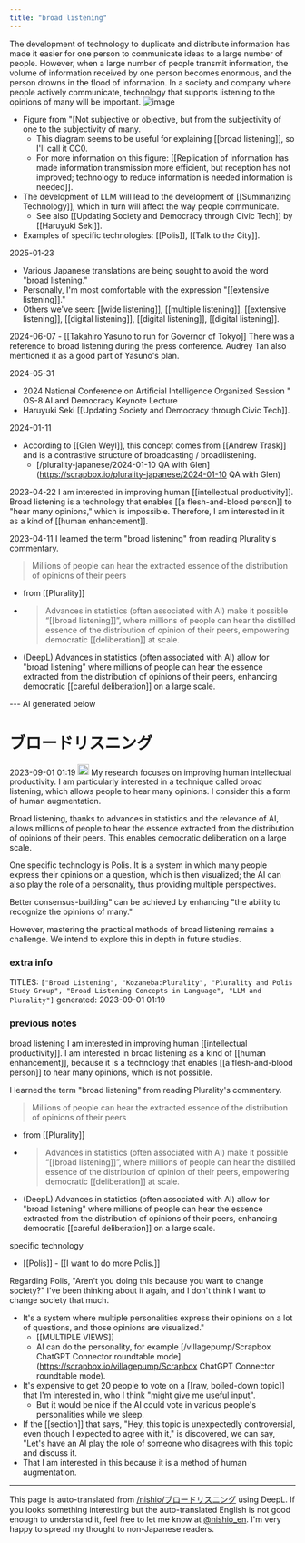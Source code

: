 ```yaml
---
title: "broad listening"
---
```


The development of technology to duplicate and distribute information has made it easier for one person to communicate ideas to a large number of people.
However, when a large number of people transmit information, the volume of information received by one person becomes enormous, and the person drowns in the flood of information.
In a society and company where people actively communicate, technology that supports listening to the opinions of many will be important.
![image](https://gyazo.com/8aed1a6ee239c672d1e504cdb48d0e9e/thumb/1000)
- Figure from "[Not subjective or objective, but from the subjectivity of one to the subjectivity of many.
    - This diagram seems to be useful for explaining [[broad listening]], so I'll call it CC0.
    - For more information on this figure: [[Replication of information has made information transmission more efficient, but reception has not improved; technology to reduce information is needed information is needed]].
- The development of LLM will lead to the development of [[Summarizing Technology]], which in turn will affect the way people communicate.
    - See also [[Updating Society and Democracy through Civic Tech]] by [[Haruyuki Seki]].
- Examples of specific technologies: [[Polis]], [[Talk to the City]].

2025-01-23
- Various Japanese translations are being sought to avoid the word "broad listening."
- Personally, I'm most comfortable with the expression "[[extensive listening]]."
- Others we've seen: [[wide listening]], [[multiple listening]], [[extensive listening]], [[digital listening]], [[digital listening]], [[digital listening]].

2024-06-07
    - [[Takahiro Yasuno to run for Governor of Tokyo]] There was a reference to broad listening during the press conference. Audrey Tan also mentioned it as a good part of Yasuno's plan.

2024-05-31
- 2024 National Conference on Artificial Intelligence Organized Session " OS-8 AI and Democracy Keynote Lecture
- Haruyuki Seki [[Updating Society and Democracy through Civic Tech]].

2024-01-11
- According to [[Glen Weyl]], this concept comes from [[Andrew Trask]] and is a contrastive structure of broadcasting / broadlistening.
    - [/plurality-japanese/2024-01-10 QA with Glen](https://scrapbox.io/plurality-japanese/2024-01-10 QA with Glen)

2023-04-22
I am interested in improving human [[intellectual productivity]]. Broad listening is a technology that enables [[a flesh-and-blood person]] to "hear many opinions," which is impossible. Therefore, I am interested in it as a kind of [[human enhancement]].

2023-04-11
I learned the term "broad listening" from reading Plurality's commentary.
> Millions of people can hear the extracted essence of the distribution of opinions of their peers
- from [[Plurality]]
- > Advances in statistics (often associated with AI) make it possible “[[broad listening]]”, where millions of people can hear the distilled essence of the distribution of opinion of their peers, empowering democratic [[deliberation]] at scale.
- (DeepL) Advances in statistics (often associated with AI) allow for "broad listening" where millions of people can hear the essence extracted from the distribution of opinions of their peers, enhancing democratic [[careful deliberation]] on a large scale.




--- AI generated below
# ブロードリスニング
 2023-09-01 01:19 <img src='https://scrapbox.io/api/pages/nishio-en/omni/icon' alt='omni.icon' height="19.5"/>
My research focuses on improving human intellectual productivity. I am particularly interested in a technique called broad listening, which allows people to hear many opinions. I consider this a form of human augmentation.

Broad listening, thanks to advances in statistics and the relevance of AI, allows millions of people to hear the essence extracted from the distribution of opinions of their peers. This enables democratic deliberation on a large scale.

One specific technology is Polis. It is a system in which many people express their opinions on a question, which is then visualized; the AI can also play the role of a personality, thus providing multiple perspectives.

Better consensus-building" can be achieved by enhancing "the ability to recognize the opinions of many."

However, mastering the practical methods of broad listening remains a challenge. We intend to explore this in depth in future studies.

### extra info
TITLES: `["Broad Listening", "Kozaneba:Plurality", "Plurality and Polis Study Group", "Broad Listening Concepts in Language", "LLM and Plurality"]`
generated: 2023-09-01 01:19
### previous notes
broad listening
I am interested in improving human [[intellectual productivity]]. I am interested in broad listening as a kind of [[human enhancement]], because it is a technology that enables [[a flesh-and-blood person]] to hear many opinions, which is not possible.

I learned the term "broad listening" from reading Plurality's commentary.
> Millions of people can hear the extracted essence of the distribution of opinions of their peers
- from [[Plurality]]
- > Advances in statistics (often associated with AI) make it possible “[[broad listening]]”, where millions of people can hear the distilled essence of the distribution of opinion of their peers, empowering democratic [[deliberation]] at scale.
- (DeepL) Advances in statistics (often associated with AI) allow for "broad listening" where millions of people can hear the essence extracted from the distribution of opinions of their peers, enhancing democratic [[careful deliberation]] on a large scale.

specific technology
- [[Polis]]
        - [[I want to do more Polis.]]

Regarding Polis, "Aren't you doing this because you want to change society?" I've been thinking about it again, and I don't think I want to change society that much.
- It's a system where multiple personalities express their opinions on a lot of questions, and those opinions are visualized."
    - [[MULTIPLE VIEWS]]
    - AI can do the personality, for example [/villagepump/Scrapbox ChatGPT Connector roundtable mode](https://scrapbox.io/villagepump/Scrapbox ChatGPT Connector roundtable mode).
- It's expensive to get 20 people to vote on a [[raw, boiled-down topic]] that I'm interested in, who I think "might give me useful input".
    - But it would be nice if the AI could vote in various people's personalities while we sleep.
- If the [[section]] that says, "Hey, this topic is unexpectedly controversial, even though I expected to agree with it," is discovered, we can say, "Let's have an AI play the role of someone who disagrees with this topic and discuss it.
- That I am interested in this because it is a method of human augmentation.

---
This page is auto-translated from [/nishio/ブロードリスニング](https://scrapbox.io/nishio/ブロードリスニング) using DeepL. If you looks something interesting but the auto-translated English is not good enough to understand it, feel free to let me know at [@nishio_en](https://twitter.com/nishio_en). I'm very happy to spread my thought to non-Japanese readers.